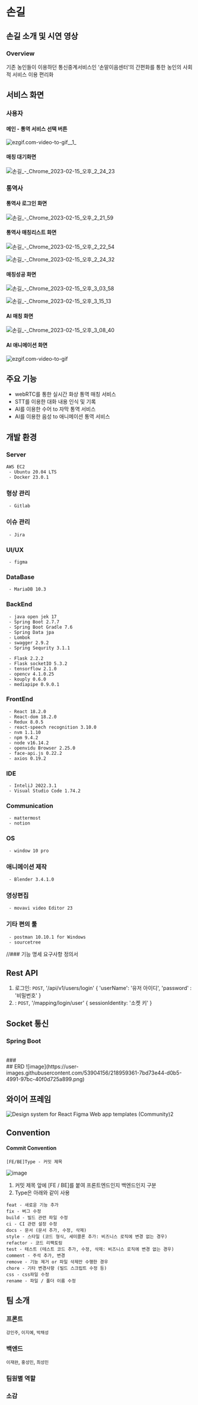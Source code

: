 # 손길
## 손길 소개 및 시연 영상
### Overview
기존 농인들이 이용하던 통신중계서비스인 ‘손말이음센터’의 간편화를 통한 농인의 사회적 서비스 이용 편리화

## 서비스 화면

### 사용자

#### 메인 - 통역 서비스 선택 버튼
![ezgif.com-video-to-gif__1_](/uploads/269d94532492f930b0b71351786f51b4/ezgif.com-video-to-gif__1_.gif)

#### 매칭 대기화면
![손길_-_Chrome_2023-02-15_오후_2_24_23](/uploads/982657d50516d9df6b834f0b264453ff/손길_-_Chrome_2023-02-15_오후_2_24_23.png)

### 통역사

#### 통역사 로그인 화면
![손길_-_Chrome_2023-02-15_오후_2_21_59](/uploads/9af7e6e3960122ca7abbce7159e022a5/손길_-_Chrome_2023-02-15_오후_2_21_59.png)
#### 통역사 매칭리스트 화면
![손길_-_Chrome_2023-02-15_오후_2_22_54](/uploads/e7025e709cdbc064cb70882cf0ab426c/손길_-_Chrome_2023-02-15_오후_2_22_54.png)

![손길_-_Chrome_2023-02-15_오후_2_24_32](/uploads/633c6cc6d72bace3acae8880c9b837cf/손길_-_Chrome_2023-02-15_오후_2_24_32.png)


#### 매칭성공 화면
![손길_-_Chrome_2023-02-15_오후_3_03_58](/uploads/51df1696d067f69f797d857b53fb0402/손길_-_Chrome_2023-02-15_오후_3_03_58.png)

![손길_-_Chrome_2023-02-15_오후_3_15_13](/uploads/5de27f5d82362d1ff8c27a8e486b0b9b/손길_-_Chrome_2023-02-15_오후_3_15_13.png)

#### AI 매칭 화면
![손길_-_Chrome_2023-02-15_오후_3_08_40](/uploads/7c245aefce26e0f1cd9d08f61b12c954/손길_-_Chrome_2023-02-15_오후_3_08_40.png)

#### AI 애니메이션 화면
![ezgif.com-video-to-gif](/uploads/71307ce9cbc1c0a1a712f4c15c76c60f/ezgif.com-video-to-gif.gif)

## 주요 기능
- webRTC를 통한 실시간 화상 통역 매칭 서비스
- STT를 이용한 대화 내용 인식 및 기록
- AI를 이용한 수어 to 자막 통역 서비스
- AI를 이용한 음성 to 애니메이션 통역 서비스

## 개발 환경
### Server
```
AWS EC2
 - Ubuntu 20.04 LTS
 - Docker 23.0.1
```
### 형상 관리
```
 - Gitlab
```
### 이슈 관리
```
 - Jira
```
### UI/UX
```
 - figma
```
### DataBase
```
 - MariaDB 10.3
```
### BackEnd
```
 - java open jek 17
 - Spring Boot 2.7.7
 - Spring Boot Gradle 7.6
 - Spring Data jpa
 - Lombok
 - swagger 2.9.2
 - Spring Sequrity 3.1.1

 - Flask 2.2.2
 - Flask socketIO 5.3.2
 - tensorflow 2.1.0
 - opencv 4.1.0.25
 - kouply 0.6.0
 - mediapipe 0.9.0.1
```
### FrontEnd
```
 - React 18.2.0
 - React-dom 18.2.0
 - Redux 8.0.5
 - react-speech recognition 3.10.0
 - nvm 1.1.10
 - npm 9.4.2
 - node v16.14.2
 - openvidu Browser 2.25.0
 - face-api.js 0.22.2
 - axios 0.19.2
```
### IDE
```
 - InteliJ 2022.3.1
 - Visual Studio Code 1.74.2
```
### Communication
```
 - mattermost
 - notion
```
### OS
```
 - window 10 pro
```
### 애니메이션 제작
```
 - Blender 3.4.1.0
```
### 영상편집
```
 - movavi video Editor 23
```
### 기타 편의 툴
```
 - postman 10.10.1 for Windows
 - sourcetree
```
//### 기능 명세 요구사항 정의서
## Rest API
1. 로그인: `POST`, '/api/v1/users/login'
{
    'userName': '유저 아이디',
    'password' : '비밀번호'
}
2. : `POST`, '/mapping/login/user'
{
    sessionIdentity: '소켓 키'
}
## Socket 통신
### Spring Boot

<br />
### 
<br />
## ERD
![image](https://user-images.githubusercontent.com/53904156/218959361-7bd73e44-d0b5-4991-97bc-40f0d725a899.png)
<br/>

## 와이어 프레임
![Design system for React   Figma  Web app templates (Community)2](https://user-images.githubusercontent.com/53904156/218961580-69f0958d-7f4b-438b-9e2d-1094ba415893.png)
<br />

## Convention
#### Commit Convention
```
[FE/BE]Type - 커밋 제목
```
![image](https://user-images.githubusercontent.com/53904156/218959179-05248b3f-c05b-4d81-bc16-47c732f7ab6c.png)
<br />
1. 커밋 제목 앞에 [FE / BE]를 붙여 프론트엔드인지 백엔드인지 구분
2. Type은 아래와 같이 사용
```
feat - 새로운 기능 추가
fix - 버그 수정
build - 빌드 관련 파일 수정
ci - CI 관련 설정 수정
docs - 문서 (문서 추가, 수정, 삭제)
style - 스타일 (코드 형식, 세미콜론 추가: 비즈니스 로직에 변경 없는 경우)
refactor - 코드 리팩토링
test - 테스트 (테스트 코드 추가, 수정, 삭제: 비즈니스 로직에 변경 없는 경우)
comment - 주석 추가, 변경
remove - 기능 제거 or 파일 삭제만 수행한 경우
chore - 기타 변경사항 (빌드 스크립트 수정 등)
css - css파일 수정
rename - 파일 / 폴더 이름 수정
```

## 팀 소개
### 프론트
`강인주`, `이지예`, `박채성`
### 백엔드
`이재완`, `홍성민`, `최성민`
<br />

### 팀원별 역할
### 소감
